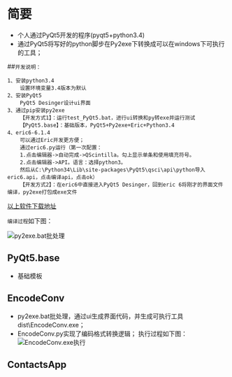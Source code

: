 # 简要
* 个人通过PyQt5开发的程序(pyqt5+python3.4)
* 通过PyQt5将写好的python脚步在Py2exe下转换成可以在windows下可执行的工具；
    

##`开发说明：`

    1、安装python3.4
        设置环境变量3.4版本为默认
    2、安装PyQt5
        PyQt5 Desinger设计ui界面
    3、通过pip安装py2exe
        【开发方式1】：运行test_PyQt5.bat，进行ui转换和py转exe并运行测试
        【PyQt5.base】：基础版本，PyQt5+Py2exe+Eric+Python3.4
    4、eric6-6.1.4
        可以通过Eric开发更方便；
        通过eric6.py运行（第一次配置：
        1.点击编辑器->自动完成->QScintilla。勾上显示单条和使用填充符号。
        2.点击编辑器->API。语言：选择python3。
        然后从C:\Python34\Lib\site-packages\PyQt5\qsci\api\python导入eric6.api，点击编译api，点击ok）
        【开发方式2】：在eric6中直接进入PyQt5 Desinger，回到eric 6将刚才的界面文件编译，py2exe打包成exe文件
    

[以上软件下载地址](http://pan.baidu.com/s/1c1GVhgk "百度云盘")

`编译过程`如下图：

![py2exe.bat批处理](https://github.com/liaohw/PyQt/blob/master/EncodeConv/res/py2exe.jpg)

## PyQt5.base
* 基础模板

## EncodeConv
* py2exe.bat批处理，通过ui生成界面代码，并生成可执行工具dist\EncodeConv.exe；
* EncodeConv.py实现了编码格式转换逻辑；
    执行过程如下图：
![EncodeConv.exe执行](https://github.com/liaohw/PyQt/blob/master/EncodeConv/res/runExe.jpg)

## ContactsApp